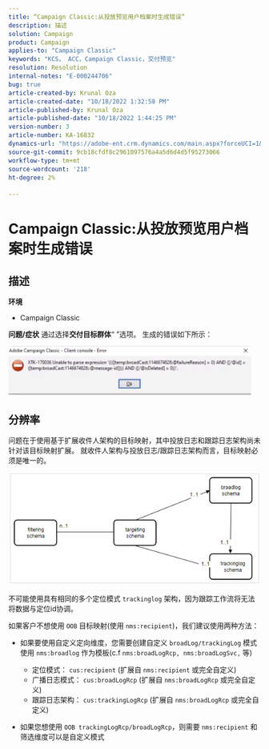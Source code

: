 ```yaml
---
title: “Campaign Classic:从投放预览用户档案时生成错误”
description: 描述
solution: Campaign
product: Campaign
applies-to: "Campaign Classic"
keywords: "KCS， ACC，Campaign Classic，交付预览"
resolution: Resolution
internal-notes: "E-000244706"
bug: true
article-created-by: Krunal Oza
article-created-date: "10/18/2022 1:32:58 PM"
article-published-by: Krunal Oza
article-published-date: "10/18/2022 1:44:25 PM"
version-number: 3
article-number: KA-16832
dynamics-url: "https://adobe-ent.crm.dynamics.com/main.aspx?forceUCI=1&pagetype=entityrecord&etn=knowledgearticle&id=87df405c-e94e-ed11-bba2-00224808679b"
source-git-commit: 9cb18cfdf8c2961097576a4a5d6d4d5f95273066
workflow-type: tm+mt
source-wordcount: '218'
ht-degree: 2%

---
```


# Campaign Classic:从投放预览用户档案时生成错误

## 描述

<b>环境</b>
- Campaign Classic



<b>问题/症状</b>
通过选择<b>交付目标群体</b>“ ”选项。 生成的错误如下所示：

![](assets/___88df405c-e94e-ed11-bba2-00224808679b___.jpeg)




## 分辨率


问题在于使用基于扩展收件人架构的目标映射，其中投放日志和跟踪日志架构尚未针对该目标映射扩展。 就收件人架构与投放日志/跟踪日志架构而言，目标映射必须是唯一的。

![](assets/3ec555a6-30d1-ec11-a7b5-0022480a8d10.png)

不可能使用具有相同的多个定位模式 `trackinglog` 架构，因为跟踪工作流将无法将数据与定位id协调。

如果客户不想使用 `OOB` 目标映射(使用 `nms:recipient`)，我们建议使用两种方法：

- 如果要使用自定义定向维度，您需要创建自定义 `broadLog/trackingLog` 模式使用 `nms:broadlog` 作为模板(c.f `nms:broadLogRcp, nms:broadLogSvc,` 等)

   - 定位模式： `cus:recipient` (扩展自 `nms:recipient` 或完全自定义)
   - 广播日志模式： `cus:broadLogRcp` (扩展自 `nms:broadLogRcp` 或完全自定义)
   - 跟踪日志架构： `cus:trackingLogRcp` (扩展自 `nms:broadLogRcp` 或完全自定义)
- 如果您想使用 `OOB trackingLogRcp/broadLogRcp`，则需要 `nms:recipient` 和筛选维度可以是自定义模式



